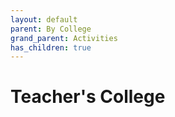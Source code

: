 ```yaml
---
layout: default
parent: By College
grand_parent: Activities
has_children: true
---
```

# Teacher's College